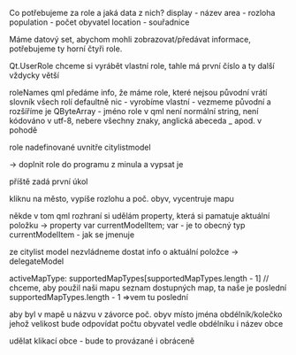 Co potřebujeme za role a jaká data z nich?
    display - název
    area - rozloha
    population - počet obyvatel
    location - souřadnice

Máme datový set, abychom mohli zobrazovat/předávat informace, potřebujeme ty horní čtyři role.

Qt.UserRole
    chceme si vyrábět vlastní role, tahle má první číslo a ty další vždycky větší

roleNames
    qml předáme info, že máme role, které nejsou původní
    vrátí slovník všech rolí
    defaultně nic - vyrobíme vlastní - vezmeme původní a rozšíříme je
    QByteArray - jméno role v qml
        není normální string, není kódováno v utf-8, nebere všechny znaky, anglická abeceda _ apod. v pohodě

role nadefinované uvnitře citylistmodel

-> doplnit role do programu z minula a vypsat je

příště zadá první úkol

kliknu na město, vypíše rozlohu a poč. obyv, vycentruje mapu

někde v tom qml rozhraní si udělám property, která si pamatuje aktuální položku -> property var currentModelItem;
    var - je to obecný typ
    currentModelItem - jak se jmenuje

ze citylist model nezvládneme dostat info o aktuální položce
-> delegateModel

activeMapType: supportedMapTypes[supportedMapTypes.length - 1] // chceme, aby použil naši mapu
    seznam dostupných map, ta naše je poslední
    supportedMapTypes.length - 1 =>vem tu poslední

aby byl v mapě u názvu v závorce poč. obyv
místo jména obdélník/kolečko jehož velikost bude odpovídat počtu obyvatel
vedle obdélníku i název obce

udělat klikací obce - bude to provázané i obráceně